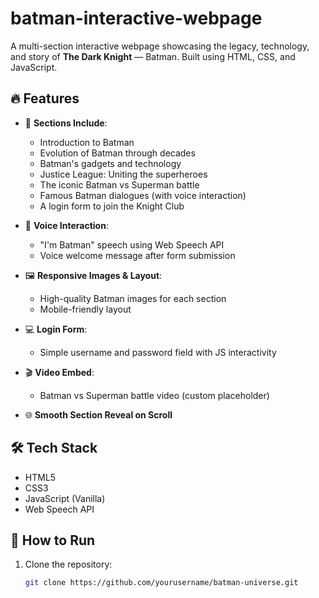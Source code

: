 # batman-interactive-webpage



A multi-section interactive webpage showcasing the legacy, technology, and story of **The Dark Knight** — Batman. Built using HTML, CSS, and JavaScript.

## 🔥 Features

- 📖 **Sections Include**:
  - Introduction to Batman
  - Evolution of Batman through decades
  - Batman's gadgets and technology
  - Justice League: Uniting the superheroes
  - The iconic Batman vs Superman battle
  - Famous Batman dialogues (with voice interaction)
  - A login form to join the Knight Club

- 🎤 **Voice Interaction**:
  - "I'm Batman" speech using Web Speech API
  - Voice welcome message after form submission

- 🖼️ **Responsive Images & Layout**:
  - High-quality Batman images for each section
  - Mobile-friendly layout

- 💻 **Login Form**:
  - Simple username and password field with JS interactivity

- 🎬 **Video Embed**:
  - Batman vs Superman battle video (custom placeholder)

- 🌐 **Smooth Section Reveal on Scroll**

## 🛠️ Tech Stack

- HTML5
- CSS3
- JavaScript (Vanilla)
- Web Speech API

## 🧠 How to Run

1. Clone the repository:
   ```bash
   git clone https://github.com/yourusername/batman-universe.git

